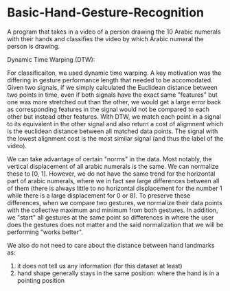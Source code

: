 # Basic-Hand-Gesture-Recognition

A program that takes in a video of a person drawing the 10 Arabic numerals with their hands and classifies the video by which Arabic numeral the person is drawing.

Dynamic Time Warping (DTW):

For classificaiton, we used dynamic time warping.  A key motivation was the differing in gesture performance length that needed to be accomodated.  Given two signals, if we simply calculated the Euclidean distance between two points in time, even if both signals have the exact same "features" but one was more stretched out than the other, we would get a large error back as corresponding features in the signal would not be compared to each other but instead other features.  With DTW, we match each point in a signal to its equivalent in the other signal and also return a cost of aligmnent which is the euclidean distance between all matched data points.  The signal with the lowest alignment cost is the most similar signal (and thus the label of the video).

We can take advantage of certain "norms" in the data.  Most notably, the vertical displacement of all arabic numerals is the same.  We can normalize these to [0, 1].  However, we do not have the same trend for the horizontal part of arabic numerals, where we in fact see large differences between all of them (there is always little to no horizontal displacement for the number 1 while there is a large displacement for 0 or 8). To preserve these differences, when we compare two gestures, we normalize their data points with the collective maximum and minimum from both gestures.  In addition, we "start" all gestures at the same point so differences in where the user does the gestures does not matter and the said normalization that we will be performing "works better".

We also do not need to care about the distance between hand landmarks as:
1. it does not tell us any information (for this dataset at least)
2. hand shape generally stays in the same position: where the hand is in a pointing position
